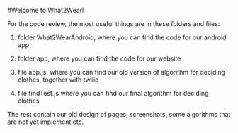 #Welcome to What2Wear!


For the code review, the most useful things are in these folders and files:

1. folder What2WearAndroid, where you can find the code for our android app

2. folder app, where you can find the code for our website

3. file app.js, where you can find our old version of algorithm for deciding clothes, together with twilio

4. file findTest.js where you can find our final algorithm for deciding clothes


The rest contain our old design of pages, screenshots, some algorithms that are not yet implement etc.